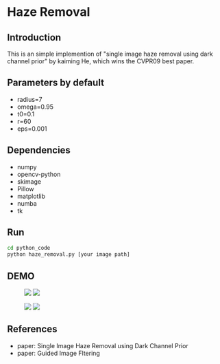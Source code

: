 # Haze Removal

## Introduction

This is an simple implemention of "single image haze removal using dark channel prior" by kaiming He, which wins the CVPR09 best paper.

## Parameters by default
- radius=7
- omega=0.95
- t0=0.1
- r=60
- eps=0.001

## Dependencies

- numpy
- opencv-python
- skimage
- Pillow
- matplotlib
- numba
- tk

## Run

```bash
cd python_code
python haze_removal.py [your image path]
```


## DEMO

<figure class="half">
    <img src="demo/hongkong.bmp">
    <img src="demo/hongkong_rev.jpg">
</figure>

<figure class="half">
    <img src="demo/canyon2.bmp">
    <img src="demo/canyon2_rev.jpg">
</figure>


## References

- paper: Single Image Haze Removal using Dark Channel Prior
- paper: Guided Image Fltering
